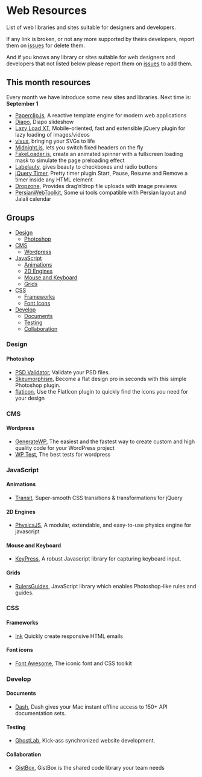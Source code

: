 # Web Resources
List of web libraries and sites suitable for designers and developers.

If any link is broken, or not any more supported by theirs developers, report them on [issues](https://github.com/mohsen-shafiee/Resources/issues) for delete them.

And if you knows any library or sites suitable for web designers and developers that not listed below please report them on [issues](https://github.com/mohsen-shafiee/Resources/issues) to add them.

## This month resources

Every month we have introduce some new sites and libraries. Next time is: **September 1**

- [Paperclip.js](http://paperclipjs.com/), A reactive template engine for modern web applications
- [Diapo](http://www.pixedelic.com/plugins/diapo/), Diapo slideshow
- [Lazy Load XT](https://github.com/ressio/lazy-load-xt), Mobile-oriented, fast and extensible jQuery plugin for lazy loading of images/videos
- [vivus](http://maxwellito.github.io/vivus/), bringing your SVGs to life
- [Midnight.js](http://aerolab.github.io/midnight.js/), lets you switch fixed headers on the fly
- [FakeLoader.js](http://joaopereirawd.github.io/fakeLoader.js/), create an animated spinner with a fullscreen loading mask to simulate the page preloading effect
- [Labelauty](http://fntneves.github.io/jquery-labelauty/), gives beauty to checkboxes and
radio buttons
- [jQuery Timer](http://jquerytimer.com/), Pretty timer plugin
Start, Pause, Resume and Remove a timer inside any HTML element
- [Dropzone](http://www.dropzonejs.com/), Provides drag’n’drop file uploads with image previews
- [PersianWebToolkit](http://babakhani.github.io/PersianWebToolkit/), Some ui tools compatible with Persian layout and Jalali calendar

## Groups
- [Design](#design)
    - [Photoshop](#photoshop)
- [CMS](#cms)
    - [Wordpress](#wordpress)
- [JavaScript](#javascript)
    - [Animations](#animations)
    - [2D Engines](#2d-engines)
    - [Mouse and Keyboard](#mouse-and-keyboard)
    - [Grids](#grids)
- [CSS](#css)
    - [Frameworks](#frameworks)
    - [Font Icons](#font-icons)
- [Develop](#develop)
    - [Documents](#documents)
    - [Testing](#testing)
    - [Collaboration](#collaboration)


<a name="design"></a>
### Design

<a name="photoshop"></a>
#### Photoshop

- [PSD Validator](http://www.psdvalidator.com/), Validate your PSD files.
- [Skeumorphism](http://skeuomorphism.it/), Become a flat design pro in seconds with this simple Photoshop plugin.
- [flaticon](http://www.flaticon.com/download-plugin), Use the FlatIcon plugin to quickly find the icons you need for your design

<a name="cms"></a>
### CMS

<a name="wordpress"></a>
#### Wordpress

- [GenerateWP](http://generatewp.com/), The easiest and the fastest way to create custom and high quality code for your WordPress project
- [WP Test](http://wptest.io/), The best tests for wordpress

<a name="javascript"></a>
### JavaScript

<a name="animations"></a>
#### Animations

- [Transit](http://ricostacruz.com/jquery.transit/), Super-smooth CSS transitions & transformations for jQuery

<a name="2d-engines"></a>
#### 2D Engines

- [PhysicsJS](http://wellcaffeinated.net/PhysicsJS/), A modular, extendable, and easy-to-use physics engine for javascript

<a name="mouse-and-keyboard"></a>
#### Mouse and Keyboard

- [KeyPress](http://dmauro.github.io/Keypress/), A robust Javascript library for capturing keyboard input.

#### Grids

- [RulersGuides](http://mark-rolich.github.io/RulersGuides.js/), JavaScript library which enables Photoshop-like rules and guides.

<a name="css"></a>
### CSS

<a name="Frameworks"></a>
#### Frameworks

- [Ink](http://zurb.com/ink/) Quickly create responsive HTML emails

<a name="font-icons"></a>
#### Font icons

- [Font Awesome](http://fontawesome.io/), The iconic font and CSS toolkit

<a name="develop"></a>
### Develop

<a name="documents"></a>
#### Documents

- [Dash](https://kapeli.com/dash), Dash gives your Mac instant offline access to 150+ API documentation sets.

<a name="testing"></a>
#### Testing

- [GhostLab](http://vanamco.com/ghostlab/), Kick-ass synchronized website development.

<a name="collaboration"></a>
#### Collaboration

- [GistBox](http://www.gistboxapp.com/), GistBox is the shared code library your team needs
